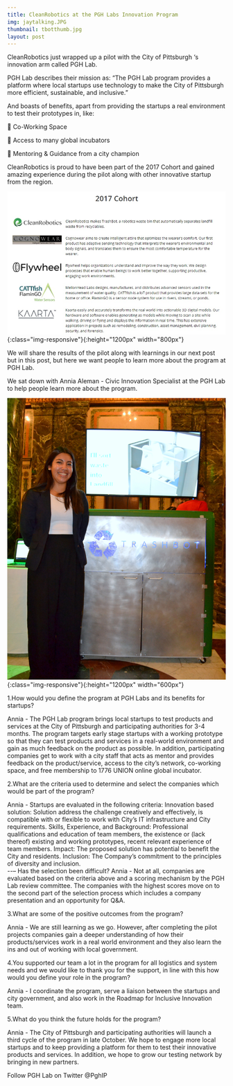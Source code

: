 ```yaml
---
title: CleanRobotics at the PGH Labs Innovation Program
img: jaytalking.JPG
thumbnail: tbotthumb.jpg
layout: post
---
```

CleanRobotics just wrapped up a pilot with the City of Pittsburgh ‘s innovation arm called PGH Lab.


PGH Lab describes their mission as:
“The PGH Lab program provides a platform where local startups use technology to make the City of Pittsburgh more efficient, sustainable, and inclusive.” 

And boasts of benefits, apart from providing the startups a real environment to test their prototypes in, like:

	Co-Working Space

	Access to many global incubators

	Mentoring & Guidance from a city champion

CleanRobotics is proud to have been part of the 2017 Cohort and gained amazing experience during the pilot along with other innovative startup from the region.


![cohortpgh](/img/posts/cohortpgh.jpg){:class="img-responsive"}{:height="1200px" width="800px"}


We will share the results of the pilot along with learnings in our next post but in this post,  but here we want people to learn more about the program at PGH Lab.



We sat down with Annia Aleman - Civic Innovation Specialist at the PGH Lab to help people learn more about the program.



![anniapost](/img/posts/anniapost.JPG){:class="img-responsive"}{:height="1200px" width="600px"}



1.How would you define the program at PGH Labs and its benefits for startups?


Annia - The PGH Lab program brings local startups to test products and services at the City of Pittsburgh and participating authorities for 3-4 months. The program targets early stage startups with a working prototype so that they can test products and services in a real-world environment and gain as much feedback on the product as possible. In addition, participating companies get to work with a city staff that acts as mentor and provides feedback on the product/service, access to the city’s network, co-working space, and free membership to 1776 UNION online global incubator. 



2.What are the criteria used to determine and select the companies which would be part of the program? 

Annia -  Startups are evaluated in the following criteria: 
Innovation based solution: Solution address the challenge creatively and effectively, is compatible with or flexible to work with City’s IT infrastructure and City requirements. 
Skills, Experience, and Background: Professional qualifications and education of team members, the existence or (lack thereof) existing and working prototypes, recent relevant experience of team members. 
Impact: The proposed solution has potential to benefit the City and residents. 
Inclusion: The Company’s commitment to the principles of diversity and inclusion.  
 --– Has the selection been difficult?
Annia - Not at all, companies are evaluated based on the criteria above and a scoring mechanism by the PGH Lab review committee. The companies with the highest scores move on to the second part of the selection process which includes a company presentation and an opportunity for Q&A.



3.What are some of the positive outcomes from the program? 

Annia -  We are still learning as we go. However, after completing the pilot projects companies gain a deeper understanding of how their products/services work in a real world environment and they also learn the ins and out of working with local government. 



4.You supported our team a lot in the program for all logistics and system needs and we would like to thank you for the support, in line with this how would you define your role in the program? 

Annia - I coordinate the program, serve a liaison between the startups and city government, and also work in the Roadmap for Inclusive Innovation team. 



5.What do you think the future holds for the program? 

Annia -  The City of Pittsburgh and participating authorities will launch a third cycle of the program in late October. We hope to engage more local startups and to keep providing a platform for them to test their innovative products and services. In addition, we hope to grow our testing network by bringing in new partners. 



Follow PGH Lab on Twitter @PghIP
